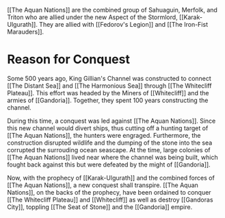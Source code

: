 [[The Aquan Nations]] are the combined group of Sahuaguin, Merfolk, and Triton who are allied under the new Aspect of the Stormlord, [[Karak-Ulgurath]]. They are allied with [[Fedorov's Legion]] and [[The Iron-Fist Marauders]].

# Reason for Conquest
Some 500 years ago, King Gillian's Channel was constructed to connect [[The Distant Sea]] and [[The Harmonious Sea]] through [[The Whitecliff Plateau]]. This effort was headed by the Miners of [[Whitecliff]] and the armies of [[Gandoria]]. Together, they spent 100 years constructing the channel.

During this time, a conquest was led against [[The Aquan Nations]]. Since this new channel would divert ships, thus cutting off a hunting target of [[The Aquan Nations]], the hunters were engraged. Furthermore, the construction disrupted wildlife and the dumping of the stone into the sea corrupted the surrouding ocean seascape. At the time, large colonies of [[The Aquan Nations]] lived near where the channel was being built, which fought back against this but were defeated by the might of [[Gandoria]]. 

Now, with the prophecy of [[Karak-Ulgurath]] and the combined forces of [[The Aquan Nations]], a new conquest shall transpire. [[The Aquan Nations]], on the backs of the prophecy, have been ordained to conquer [[The Whitecliff Plateau]] and [[Whitecliff]] as well as destroy [[Gandoras City]], toppling [[The Seat of Stone]] and the [[Gandoria]] empire. 